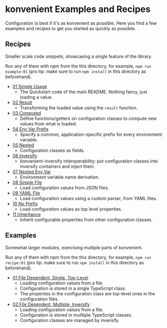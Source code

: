 # konvenient Examples and Recipes

Configuration is best if it's as konvenient as possible. Here you find a few examples and recipes to get you started as quickly as possible.

## Recipes

Smaller scale code snippets, showcasing a single feature of the library.

Run any of them with npm from the this directory, for example, `npm run example:01` (pro tip: make sure to run `npm install` in this directory as beforehand).

  * [01 Simple Usage](src/recipes/01-simple-usage/index.ts)
    * The Quickstart code of the main README. Nothing fancy, just loading a value.
  * [02 Result](src/recipes/02-result/index.ts)
    * Transforming the loaded value using the `result` function.
  * [03 Computed](src/recipes/03-computed/index.ts)
    * Define functions/getters on configuration classes to compute new values from what is loaded.
  * [04 Env Var Prefix](src/recipes/04-env-var-prefix/index.ts)
    * Specify a common, application-specific prefix for every environment variable.
  * [05 Nested](src/recipes/05-nested/index.ts)
    * Configuration classes as fields.
  * [06 Inversify](src/recipes/06-inversify/index.ts)
    * konvenient-inversify interoperability: put configuration classes into inversify containers and inject them.
  * [07 Nested Env Var](src/recipes/07-nested-env-var/index.ts)
    * Environment variable name derivation.
  * [08 Simple File](src/recipes/08-simple-file/index.ts)
    * Load configuration values from JSON files.
  * [09 YAML File](src/recipes/09-yaml-file/index.ts)
    * Load configuration values using a custom parser, from YAML files.
  * [10 No Prefix](src/recipes/10-no-prefix/index.ts)
    * Load configuration values as top level properties.
  * [11 Inheritance](src/recipes/10-inheritance/index.ts)
    * Inherit configurable properties from other configuration classes.

## Examples

Somewhat larger modules, exercising multiple parts of konvenient.

Run any of them with npm from the this directory, for example, `npm run recipe:01` (pro tip: make sure to run `npm install` in this directory as beforehand).

  * [01 File Dependent, Single, Top-Level](src/examples/01-file-dependent-single-top-level)
    * Loading configuration values from a file.
    * Configuration is stored in a single TypeScript class.
    * The properties in the configuration class are top-level ones in the configuration files.
  * [02 File Dependent, Multiple, Inversify](src/examples/02-file-dependent-multiple-inversify)
    * Loading configuration values from a file.
    * Configuration is stored in muiltiple TypeScript classes.
    * Configuration classes are managed by inversify.
